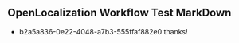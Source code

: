 ## OpenLocalization Workflow Test MarkDown
* b2a5a836-0e22-4048-a7b3-555ffaf882e0 thanks!

<!--HONumber=Aug16_HO4-->


